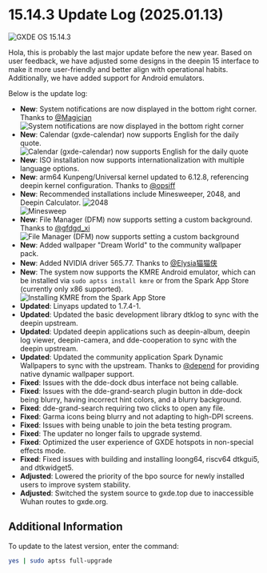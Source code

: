 # 15.14.3 Update Log (2025.01.13)

![GXDE OS 15.14.3](/news/15.14.3/main.jpg)

Hola, this is probably the last major update before the new year. Based on user feedback, we have adjusted some designs in the deepin 15 interface to make it more user-friendly and better align with operational habits. Additionally, we have added support for Android emulators.

Below is the update log:

- **New**: System notifications are now displayed in the bottom right corner. Thanks to [@Magician](https://bbs.deepin.org.cn/user/101467)
  ![System notifications are now displayed in the bottom right corner](/news/15.14.3/bottom-tips.jpg)
- **New**: Calendar (gxde-calendar) now supports English for the daily quote.
  ![Calendar (gxde-calendar) now supports English for the daily quote](/news/15.14.3/gxde-calendar.jpg)
- **New**: ISO installation now supports internationalization with multiple language options.
- **New**: arm64 Kunpeng/Universal kernel updated to 6.12.8, referencing deepin kernel configuration. Thanks to [@opsiff](https://github.com/opsiff)
- **New**: Recommended installations include Minesweeper, 2048, and Deepin Calculator.
  ![2048](/news/15.14.3/2048.jpg)  
  ![Minesweep](/news/15.14.3/minesweep.jpg)
- **New**: File Manager (DFM) now supports setting a custom background. Thanks to [@gfdgd_xi](https://bbs.deepin.org.cn/user/239113)
  ![File Manager (DFM) now supports setting a custom background](/news/15.14.3/dde-file-manager.jpg)
- **New**: Added wallpaper "Dream World" to the community wallpaper pack.
- **New**: Added NVIDIA driver 565.77. Thanks to [@Elysia猫猫侠](https://bbs.deepin.org.cn/user/300575)
- **New**: The system now supports the KMRE Android emulator, which can be installed via `sudo aptss install kmre` or from the Spark App Store (currently only x86 supported).
  ![Installing KMRE from the Spark App Store](/news/15.14.3/kmre-on-spark-store.jpg)
- **Updated**: Linyaps updated to 1.7.4-1.
- **Updated**: Updated the basic development library dtklog to sync with the deepin upstream.
- **Updated**: Updated deepin applications such as deepin-album, deepin log viewer, deepin-camera, and dde-cooperation to sync with the deepin upstream.
- **Updated**: Updated the community application Spark Dynamic Wallpapers to sync with the upstream. Thanks to [@depend](https://bbs.deepin.org.cn/user/262214) for providing native dynamic wallpaper support.
- **Fixed**: Issues with the dde-dock dbus interface not being callable.
- **Fixed**: Issues with the dde-grand-search plugin button in dde-dock being blurry, having incorrect hint colors, and a blurry background.
- **Fixed**: dde-grand-search requiring two clicks to open any file.
- **Fixed**: Garma icons being blurry and not adapting to high-DPI screens.
- **Fixed**: Issues with being unable to join the beta testing program.
- **Fixed**: The updater no longer fails to upgrade systemd.
- **Fixed**: Optimized the user experience of GXDE hotspots in non-special effects mode.
- **Fixed**: Fixed issues with building and installing loong64, riscv64 dtkgui5, and dtkwidget5.
- **Adjusted**: Lowered the priority of the bpo source for newly installed users to improve system stability.
- **Adjusted**: Switched the system source to gxde.top due to inaccessible Wuhan routes to gxde.org.

## Additional Information
To update to the latest version, enter the command:
```bash
yes | sudo aptss full-upgrade
```